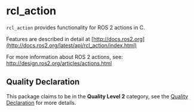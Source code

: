 # rcl_action

`rcl_action` provides functionality for ROS 2 actions in C.

Features are described in detail at [http://docs.ros2.org](http://docs.ros2.org/latest/api/rcl_action/index.html)

For more information about ROS 2 actions, see:
http://design.ros2.org/articles/actions.html

## Quality Declaration

This package claims to be in the **Quality Level 2** category, see the [Quality Declaration](./QUALITY_DECLARATION.md) for more details.

